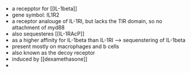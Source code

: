 - a recepptor for [[IL-1beta]]
- gene symbol: IL1R2
- a receptor analouge of IL-1RI, but lacks the TIR domain, so no attachment of myd88
- also sequesteres [[IL-1RAcP]]
- as a higher affinity for IL-1beta than IL-1RI --> sequenstering of IL-1beta
- present mostly on macrophages and b cells
- also known as the decoy receptor 
- induced by [[dexamethasone]]
- 